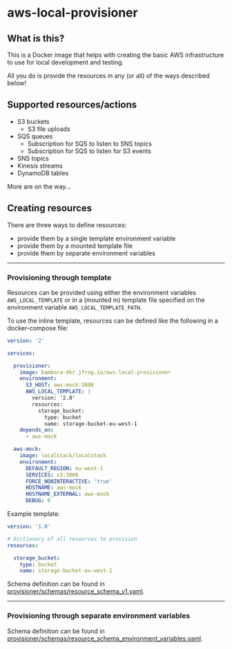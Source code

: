 # aws-local-provisioner

## What is this?

This is a Docker image that helps with creating the basic AWS infrastructure
to use for local development and testing.

All you do is provide the resources in any (or all) of the ways described below!

## Supported resources/actions

- S3 buckets
  - S3 file uploads
- SQS queues
  - Subscription for SQS to listen to SNS topics
  - Subscription for SQS to listen for S3 events
- SNS topics
- Kinesis streams
- DynamoDB tables

More are on the way...

## Creating resources

There are three ways to define resources:

  - provide them by a single template environment variable
  - provide them by a mounted template file
  - provide them by separate environment variables

---

### Provisioning through template

Resources can be provided using either the environment variables `AWS_LOCAL_TEMPLATE` or in a (mounted in) template file specified on the environment variable `AWS_LOCAL_TEMPLATE_PATH`.

To use the inline template, resources can be defined like the following in a docker-compose file:

```yaml
version: '2'

services:

  provisioner:
    image: bambora-dkr.jfrog.io/aws-local-provisioner
    environment:
      S3_HOST: aws-mock:3000
      AWS_LOCAL_TEMPLATE: |
        version: '2.0'
        resources:
          storage_bucket:
            type: bucket
            name: storage-bucket-eu-west-1
    depends_on:
      - aws-mock

  aws-mock:
    image: localstack/localstack
    environment:
      DEFAULT_REGION: eu-west-1
      SERVICES: s3:3000
      FORCE_NONINTERACTIVE: 'true'
      HOSTNAME: aws-mock
      HOSTNAME_EXTERNAL: aws-mock
      DEBUG: 0
```

Example template:

```yaml
version: '1.0'

# Dictionary of all resources to provision
resources:

  storage_bucket:
    type: bucket
    name: storage-bucket-eu-west-1
```

Schema definition can be found in [provisioner/schemas/resource_schema_v1.yaml](provisioner/schemas/resource_schema_v1.yaml).

---

### Provisioning through separate environment variables

Schema definition can be found in [provisioner/schemas/resource_schema_environment_variables.yaml](provisioner/schemas/resource_schema_environment_variables.yaml).
